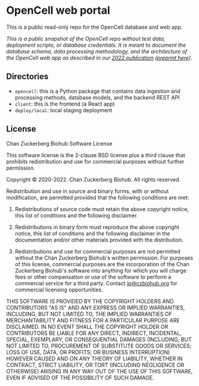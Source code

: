 # OpenCell web portal
This is a public read-only repo for the OpenCell database and web app.

*This is a public snapshot of the OpenCell repo without test data, deployment scripts, or database credentials. It is meant to document the database schema, data processing methodology, and the architecture of the OpenCell web app as described in our [2022 publication](https://www.science.org/doi/10.1126/science.abi6983) ([preprint here](https://www.biorxiv.org/content/10.1101/2021.03.29.437450v2)).*


## Directories
 - `opencell`: this is a Python package that contains data ingestion and processing methods, database models, and the backend REST API
 - `client`: this is the frontend (a React app)
- `deploy/local`: local staging deployment


## License
Chan Zuckerberg Biohub Software License

This software license is the 2-clause BSD license plus a third clause
that prohibits redistribution and use for commercial purposes without further
permission.

Copyright © 2020-2022. Chan Zuckerberg Biohub.
All rights reserved.

Redistribution and use in source and binary forms, with or without
modification, are permitted provided that the following conditions are met:

1.	Redistributions of source code must retain the above copyright notice,
this list of conditions and the following disclaimer.

2.	Redistributions in binary form must reproduce the above copyright notice,
this list of conditions and the following disclaimer in the documentation
and/or other materials provided with the distribution.

3.	Redistributions and use for commercial purposes are not permitted without
the Chan Zuckerberg Biohub's written permission. For purposes of this license,
commercial purposes are the incorporation of the Chan Zuckerberg Biohub's
software into anything for which you will charge fees or other compensation or
use of the software to perform a commercial service for a third party.
Contact ip@czbiohub.org for commercial licensing opportunities.

THIS SOFTWARE IS PROVIDED BY THE COPYRIGHT HOLDERS AND CONTRIBUTORS "AS IS"
AND ANY EXPRESS OR IMPLIED WARRANTIES, INCLUDING, BUT NOT LIMITED TO, THE
IMPLIED WARRANTIES OF MERCHANTABILITY AND FITNESS FOR A PARTICULAR PURPOSE ARE
DISCLAIMED. IN NO EVENT SHALL THE COPYRIGHT HOLDER OR CONTRIBUTORS BE LIABLE
FOR ANY DIRECT, INDIRECT, INCIDENTAL, SPECIAL, EXEMPLARY, OR CONSEQUENTIAL
DAMAGES (INCLUDING, BUT NOT LIMITED TO, PROCUREMENT OF SUBSTITUTE GOODS OR
SERVICES; LOSS OF USE, DATA, OR PROFITS; OR BUSINESS INTERRUPTION) HOWEVER
CAUSED AND ON ANY THEORY OF LIABILITY, WHETHER IN CONTRACT, STRICT LIABILITY,
OR TORT (INCLUDING NEGLIGENCE OR OTHERWISE) ARISING IN ANY WAY OUT OF THE USE
OF THIS SOFTWARE, EVEN IF ADVISED OF THE POSSIBILITY OF SUCH DAMAGE.
